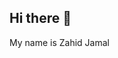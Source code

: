 ## Hi there 👋

My name is Zahid Jamal

<!--
**ZahidJamal-web/ZahidJamal-web** is a ✨ _special_ ✨ repository because its `README.md` (this file) appears on your GitHub profile.

Here are some ideas to get you started:

- 🌱 I’m currently a student at Karpagam Academy of Higher Education 
- 

